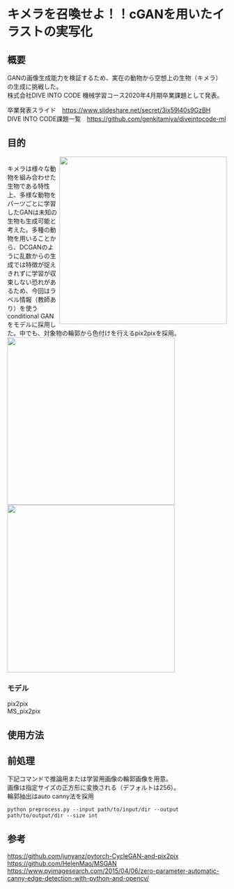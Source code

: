 # キメラを召喚せよ！！cGANを用いたイラストの実写化

## 概要
GANの画像生成能力を検証するため、実在の動物から空想上の生物（キメラ）の生成に挑戦した。<br>
株式会社DIVE INTO CODE 機械学習コース2020年4月期卒業課題として発表。<br>

卒業発表スライド　https://www.slideshare.net/secret/3ix59l40s9GzBH <br>
DIVE INTO CODE課題一覧　https://github.com/genkitamiya/diveintocode-ml<br>

## 目的
<img src='./imgs/overview' align="right" width=384><br>
キメラは様々な動物を組み合わせた生物である特性上、多様な動物をパーツごとに学習したGANは未知の生物も生成可能と考えた。多種の動物を用いることから、DCGANのように乱数からの生成では特徴が捉えきれずに学習が収束しない恐れがあるため、今回はラベル情報（教師あり）を使うconditional GANをモデルに採用した。中でも、対象物の輪郭から色付けを行えるpix2pixを採用。<br>
<img src='imgs/scheme1' width=384><img src='imgs/scheme2' width=384>


### モデル
pix2pix<br>
MS_pix2pix<br>


## 使用方法<br>
## 前処理<br>
下記コマンドで推論用または学習用画像の輪郭画像を用意。<br>
画像は指定サイズの正方形に変換される（デフォルトは256）。<br>
輪郭抽出はauto canny法を採用
```
python preprocess.py --input path/to/input/dir --output path/to/output/dir --size int

```

## 参考
https://github.com/junyanz/pytorch-CycleGAN-and-pix2pix<br>
https://github.com/HelenMao/MSGAN<br>
https://www.pyimagesearch.com/2015/04/06/zero-parameter-automatic-canny-edge-detection-with-python-and-opencv/
